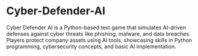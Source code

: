 # Cyber-Defender-AI
Cyber Defender AI is a Python-based text game that simulates AI-driven defenses against cyber threats like phishing, malware, and data breaches. Players protect company assets using AI tools, showcasing skills in Python programming, cybersecurity concepts, and basic AI implementation.
